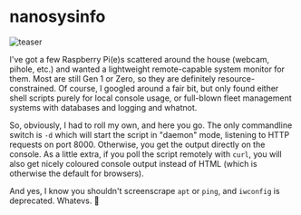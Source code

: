 # nanosysinfo

![teaser](https://user-images.githubusercontent.com/90756/228045750-becdf5d9-3c32-436f-8b17-5b664d53afab.png)

I've got a few Raspberry Pi(e)s scattered around the house (webcam, pihole, etc.) and wanted a lightweight remote-capable system monitor for them. Most are still Gen 1 or Zero, so they are definitely resource-constrained. Of course, I googled around a fair bit, but only found either shell scripts purely for local console usage, or full-blown fleet management systems with databases and logging and whatnot.

So, obviously, I had to roll my own, and here you go. The only commandline switch is `-d` which will start the script in "daemon" mode, listening to HTTP requests on port 8000. Otherwise, you get the output directly on the console. As a little extra, if you poll the script remotely with `curl`, you will also get nicely coloured console output instead of HTML (which is otherwise the default for browsers).

And yes, I know you shouldn't screenscrape `apt` or `ping`, and `iwconfig` is deprecated. Whatevs. 🤷
